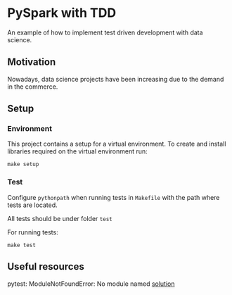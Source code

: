 # PySpark with TDD

An example of how to implement test driven development with data science.

## Motivation
Nowadays, data science projects have been increasing due to the demand in the commerce.

## Setup

### Environment
This project contains a setup for a virtual environment. To create and install libraries required on the virtual environment run:

```make setup```

### Test
Configure `pythonpath` when running tests in `Makefile` with the path where tests are located.

All tests should be under folder `test`

For running tests:

```make test```

## Useful resources
pytest: ModuleNotFoundError: No module named [solution](https://medium.com/@dirk.avery/pytest-modulenotfounderror-no-module-named-requests-a770e6926ac5)